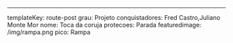 ---
templateKey: route-post
grau: Projeto
conquistadores: Fred Castro,Juliano Monte Mor
nome: Toca da coruja
protecoes: Parada
featuredimage: /img/rampa.png
pico: Rampa